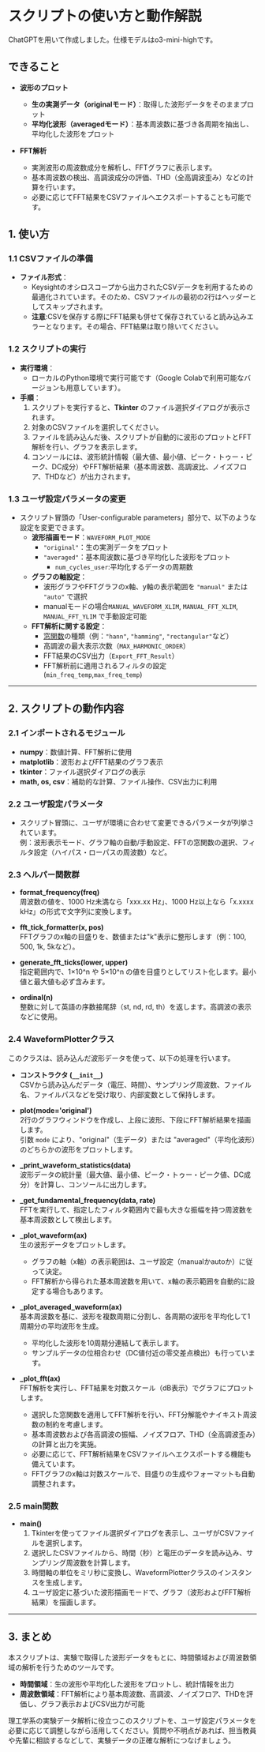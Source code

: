 # スクリプトの使い方と動作解説

ChatGPTを用いて作成しました。仕様モデルはo3-mini-highです。

## できること

- **波形のプロット**  
  - **生の実測データ（originalモード）**：取得した波形データをそのままプロット  
  - **平均化波形（averagedモード）**：基本周波数に基づき各周期を抽出し、平均化した波形をプロット

- **FFT解析**  
  - 実測波形の周波数成分を解析し、FFTグラフに表示します。  
  - 基本周波数の検出、高調波成分の評価、THD（全高調波歪み）などの計算を行います。  
  - 必要に応じてFFT結果をCSVファイルへエクスポートすることも可能です。

## 1. 使い方

### 1.1 CSVファイルの準備
- **ファイル形式**：  
  - Keysightのオシロスコープから出力されたCSVデータを利用するための最適化されています。そのため、CSVファイルの最初の2行はヘッダーとしてスキップされます。  
  - **注意**:CSVを保存する際にFFT結果も併せて保存されていると読み込みエラーとなります。その場合、FFT結果は取り除いてください。

### 1.2 スクリプトの実行
- **実行環境**：  
  - ローカルのPython環境で実行可能です（Google Colabで利用可能なバージョンも用意しています）。
- **手順**：  
  1. スクリプトを実行すると、**Tkinter** のファイル選択ダイアログが表示されます。  
  2. 対象のCSVファイルを選択してください。  
  3. ファイルを読み込んだ後、スクリプトが自動的に波形のプロットとFFT解析を行い、グラフを表示します。  
  4. コンソールには、波形統計情報（最大値、最小値、ピーク・トゥー・ピーク、DC成分）やFFT解析結果（基本周波数、高調波比、ノイズフロア、THDなど）が出力されます。

### 1.3 ユーザ設定パラメータの変更
- スクリプト冒頭の「User-configurable parameters」部分で、以下のような設定を変更できます。
  - **波形描画モード**：`WAVEFORM_PLOT_MODE`  
    - `"original"`：生の実測データをプロット  
    - `"averaged"`：基本周波数に基づき平均化した波形をプロット
        - `num_cycles_user`:平均化するデータの周期数
  - **グラフの軸設定**：  
    - 波形グラフやFFTグラフのx軸、y軸の表示範囲を `"manual"` または `"auto"` で選択  
    - manualモードの場合`MANUAL_WAVEFORM_XLIM`, `MANUAL_FFT_XLIM`, `MANUAL_FFT_YLIM` で手動設定可能
  - **FFT解析に関する設定**：  
    - [窓関数](https://w.wiki/D869)の種類（例：`"hann"`, `"hamming"`, `"rectangular"`など）  
    - 高調波の最大表示次数（`MAX_HARMONIC_ORDER`）  
    - FFT結果のCSV出力（`Export_FFT_Result`）
    - FFT解析前に適用されるフィルタの設定(`min_freq_temp`,`max_freq_temp`)

---

## 2. スクリプトの動作内容

### 2.1 インポートされるモジュール
- **numpy**：数値計算、FFT解析に使用  
- **matplotlib**：波形およびFFT結果のグラフ表示  
- **tkinter**：ファイル選択ダイアログの表示  
- **math, os, csv**：補助的な計算、ファイル操作、CSV出力に利用

### 2.2 ユーザ設定パラメータ
- スクリプト冒頭に、ユーザが環境に合わせて変更できるパラメータが列挙されています。  
  例：波形表示モード、グラフ軸の自動/手動設定、FFTの窓関数の選択、フィルタ設定（ハイパス・ローパスの周波数）など。

### 2.3 ヘルパー関数群
- **format_frequency(freq)**  
  周波数の値を、1000 Hz未満なら「xxx.xx Hz」、1000 Hz以上なら「x.xxxx kHz」の形式で文字列に変換します。

- **fft_tick_formatter(x, pos)**  
  FFTグラフのx軸の目盛りを、数値または"k"表示に整形します（例：100, 500, 1k, 5kなど）。

- **generate_fft_ticks(lower, upper)**  
  指定範囲内で、1×10^n や 5×10^n の値を目盛りとしてリスト化します。最小値と最大値も必ず含みます。

- **ordinal(n)**  
  整数に対して英語の序数接尾辞（st, nd, rd, th）を返します。高調波の表示などに使用。

### 2.4 WaveformPlotterクラス
このクラスは、読み込んだ波形データを使って、以下の処理を行います。

- **コンストラクタ (`__init__`)**  
  CSVから読み込んだデータ（電圧、時間）、サンプリング周波数、ファイル名、ファイルパスなどを受け取り、内部変数として保持します。

- **plot(mode='original')**  
  2行のグラフウィンドウを作成し、上段に波形、下段にFFT解析結果を描画します。  
  引数 `mode` により、"original"（生データ）または "averaged"（平均化波形）のどちらかの波形をプロットします。

- **_print_waveform_statistics(data)**  
  波形データの統計量（最大値、最小値、ピーク・トゥー・ピーク値、DC成分）を計算し、コンソールに出力します。

- **_get_fundamental_frequency(data, rate)**  
  FFTを実行して、指定したフィルタ範囲内で最も大きな振幅を持つ周波数を基本周波数として検出します。

- **_plot_waveform(ax)**  
  生の波形データをプロットします。  
  - グラフの軸（x軸）の表示範囲は、ユーザ設定（manualかautoか）に従って決定。  
  - FFT解析から得られた基本周波数を用いて、x軸の表示範囲を自動的に設定する場合もあります。

- **_plot_averaged_waveform(ax)**  
  基本周波数を基に、波形を複数周期に分割し、各周期の波形を平均化して1周期分の平均波形を生成。  
  - 平均化した波形を10周期分連結して表示します。  
  - サンプルデータの位相合わせ（DC値付近の零交差点検出）も行っています。

- **_plot_fft(ax)**  
  FFT解析を実行し、FFT結果を対数スケール（dB表示）でグラフにプロットします。  
  - 選択した窓関数を適用してFFT解析を行い、FFT分解能やナイキスト周波数の制約を考慮します。  
  - 基本周波数および各高調波の振幅、ノイズフロア、THD（全高調波歪み）の計算と出力を実施。  
  - 必要に応じて、FFT解析結果をCSVファイルへエクスポートする機能も備えています。  
  - FFTグラフのx軸は対数スケールで、目盛りの生成やフォーマットも自動調整されます。

### 2.5 main関数
- **main()**  
  1. Tkinterを使ってファイル選択ダイアログを表示し、ユーザがCSVファイルを選択します。  
  2. 選択したCSVファイルから、時間（秒）と電圧のデータを読み込み、サンプリング周波数を計算します。  
  3. 時間軸の単位をミリ秒に変換し、WaveformPlotterクラスのインスタンスを生成します。  
  4. ユーザ設定に基づいた波形描画モードで、グラフ（波形およびFFT解析結果）を描画します。

---

## 3. まとめ

本スクリプトは、実験で取得した波形データをもとに、時間領域および周波数領域の解析を行うためのツールです。  
- **時間領域**：生の波形や平均化した波形をプロットし、統計情報を出力  
- **周波数領域**：FFT解析により基本周波数、高調波、ノイズフロア、THDを評価し、グラフ表示およびCSV出力が可能

理工学系の実験データ解析に役立つこのスクリプトを、ユーザ設定パラメータを必要に応じて調整しながら活用してください。質問や不明点があれば、担当教員や先輩に相談するなどして、実験データの正確な解析につなげましょう。